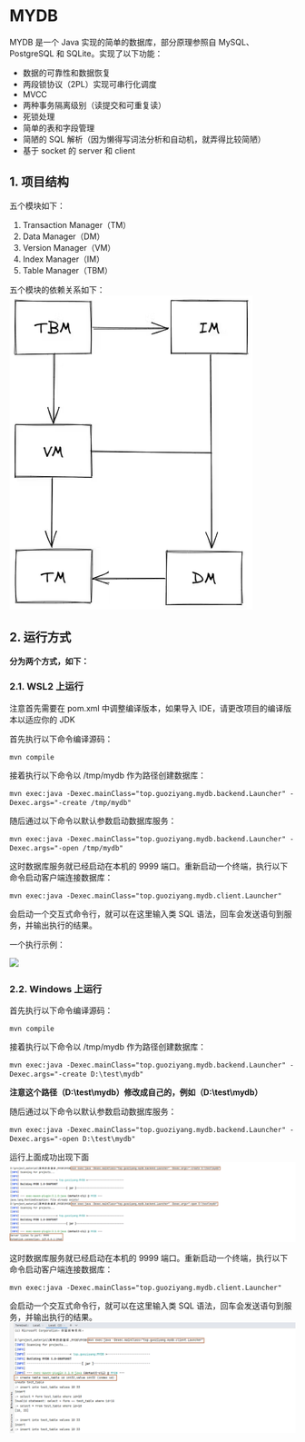 # MYDB

MYDB 是一个 Java 实现的简单的数据库，部分原理参照自 MySQL、PostgreSQL 和 SQLite。实现了以下功能：

- 数据的可靠性和数据恢复
- 两段锁协议（2PL）实现可串行化调度
- MVCC
- 两种事务隔离级别（读提交和可重复读）
- 死锁处理
- 简单的表和字段管理
- 简陋的 SQL 解析（因为懒得写词法分析和自动机，就弄得比较简陋）
- 基于 socket 的 server 和 client

## 1. 项目结构
五个模块如下：
1. Transaction Manager（TM）
2. Data Manager（DM）
3. Version Manager（VM）
4. Index Manager（IM）
5. Table Manager（TBM）
   
五个模块的依赖关系如下：
![img.png](img/img2.png)


## 2. 运行方式
**分为两个方式，如下：**


### 2.1. WSL2 上运行
注意首先需要在 pom.xml 中调整编译版本，如果导入 IDE，请更改项目的编译版本以适应你的 JDK

首先执行以下命令编译源码：

```shell
mvn compile
```

接着执行以下命令以 /tmp/mydb 作为路径创建数据库：

```shell
mvn exec:java -Dexec.mainClass="top.guoziyang.mydb.backend.Launcher" -Dexec.args="-create /tmp/mydb"
```

随后通过以下命令以默认参数启动数据库服务：

```shell
mvn exec:java -Dexec.mainClass="top.guoziyang.mydb.backend.Launcher" -Dexec.args="-open /tmp/mydb"
```

这时数据库服务就已经启动在本机的 9999 端口。重新启动一个终端，执行以下命令启动客户端连接数据库：

```shell
mvn exec:java -Dexec.mainClass="top.guoziyang.mydb.client.Launcher"
```

会启动一个交互式命令行，就可以在这里输入类 SQL 语法，回车会发送语句到服务，并输出执行的结果。

一个执行示例：

![](https://s3.bmp.ovh/imgs/2021/11/2749906870276904.png)



### 2.2. Windows 上运行


首先执行以下命令编译源码：
```shell
mvn compile
```
接着执行以下命令以 /tmp/mydb 作为路径创建数据库：
```shell
mvn exec:java -Dexec.mainClass="top.guoziyang.mydb.backend.Launcher" -Dexec.args="-create D:\test\mydb"
```
**注意这个路径（D:\test\mydb）修改成自己的，例如（D:\test\mydb）**

随后通过以下命令以默认参数启动数据库服务：
```shell
mvn exec:java -Dexec.mainClass="top.guoziyang.mydb.backend.Launcher" -Dexec.args="-open D:\test\mydb"
```
运行上面成功出现下面
![img.png](img/img.png)

这时数据库服务就已经启动在本机的 9999 端口。重新启动一个终端，执行以下命令启动客户端连接数据库：
```shell
mvn exec:java -Dexec.mainClass="top.guoziyang.mydb.client.Launcher"
```

会启动一个交互式命令行，就可以在这里输入类 SQL 语法，回车会发送语句到服务，并输出执行的结果。
![img.png](img/img1.png)

